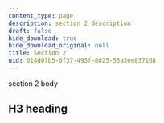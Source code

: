 ```yaml
---
content_type: page
description: section 2 description
draft: false
hide_download: true
hide_download_original: null
title: Section 2
uid: 018d07b5-0f37-493f-8025-53a3ee837168
---
```

section 2 body
## H3 heading